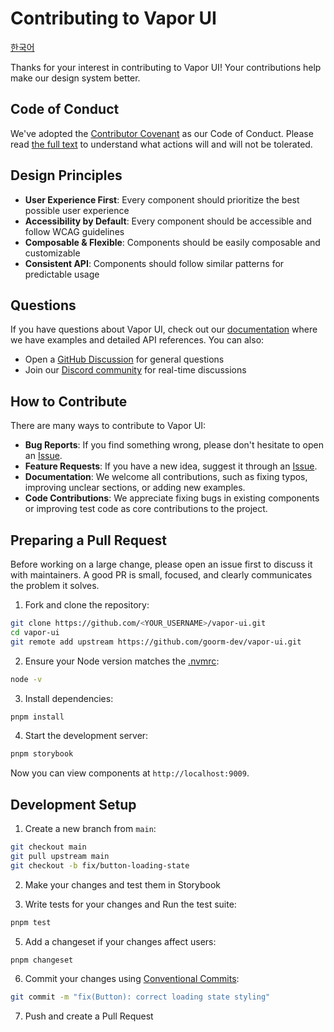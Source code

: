 # Contributing to Vapor UI

[한국어](CONTRIBUTING.ko.md)

Thanks for your interest in contributing to Vapor UI! Your contributions help make our design system better.

## Code of Conduct

We've adopted the [Contributor Covenant](https://www.contributor-covenant.org/) as our Code of Conduct. Please read [the full text](./CODE_OF_CONDUCT.md) to understand what actions will and will not be tolerated.

## Design Principles

- **User Experience First**: Every component should prioritize the best possible user experience
- **Accessibility by Default**: Every component should be accessible and follow WCAG guidelines
- **Composable & Flexible**: Components should be easily composable and customizable
- **Consistent API**: Components should follow similar patterns for predictable usage

## Questions

If you have questions about Vapor UI, check out our [documentation](https://vapor-ui.dev) where we have examples and detailed API references. You can also:

- Open a [GitHub Discussion](https://github.com/goorm-dev/vapor-ui/discussions) for general questions
- Join our [Discord community](https://discord.gg/PMqxs3xaHC) for real-time discussions

## How to Contribute

There are many ways to contribute to Vapor UI:

- **Bug Reports**: If you find something wrong, please don't hesitate to open an [Issue](https://github.com/goorm-dev/vapor-ui/issues).
- **Feature Requests**: If you have a new idea, suggest it through an [Issue](https://github.com/goorm-dev/vapor-ui/issues).
- **Documentation**: We welcome all contributions, such as fixing typos, improving unclear sections, or adding new examples.
- **Code Contributions**: We appreciate fixing bugs in existing components or improving test code as core contributions to the project.

## Preparing a Pull Request

Before working on a large change, please open an issue first to discuss it with maintainers. A good PR is small, focused, and clearly communicates the problem it solves.

1. Fork and clone the repository:

```bash
git clone https://github.com/<YOUR_USERNAME>/vapor-ui.git
cd vapor-ui
git remote add upstream https://github.com/goorm-dev/vapor-ui.git
```

2. Ensure your Node version matches the [.nvmrc](../.nvmrc):

```bash
node -v
```

3. Install dependencies:

```bash
pnpm install
```

4. Start the development server:

```bash
pnpm storybook
```

Now you can view components at `http://localhost:9009`.

## Development Setup

1. Create a new branch from `main`:

```bash
git checkout main
git pull upstream main
git checkout -b fix/button-loading-state
```

2. Make your changes and test them in Storybook

3. Write tests for your changes and Run the test suite:

```bash
pnpm test
```

5. Add a changeset if your changes affect users:

```bash
pnpm changeset
```

6. Commit your changes using [Conventional Commits](https://www.conventionalcommits.org/):

```bash
git commit -m "fix(Button): correct loading state styling"
```

7. Push and create a Pull Request
